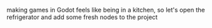 making games in Godot feels like being in a kitchen, so let's open the refrigerator and add some fresh nodes to the project
